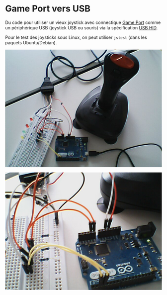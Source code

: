 # Game Port vers USB

Du code pour utiliser un vieux joystick avec connectique [Game Port](http://pinouts.ru/Inputs/GameportPC_pinout.shtml) comme un périphérique USB (joystick USB ou souris) via la spécification [USB HID](https://en.wikipedia.org/wiki/USB_human_interface_device_class).

Pour le test des joysticks sous Linux, on peut utiliser `jstest` (dans les paquets Ubuntu/Debian).

![Photo du montage](joy1.jpg)

![Photo du montage](joy2.jpg)
